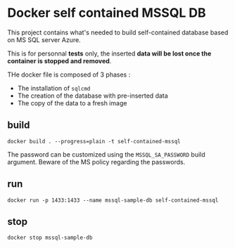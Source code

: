 # Docker self contained MSSQL DB

This project contains what's needed to build self-contained database based on MS SQL server Azure.

This is for personnal **tests** only, the inserted **data will be lost once the container is stopped and removed**.

THe docker file is composed of 3 phases :
 - The installation of `sqlcmd`
 - The creation of the database with pre-inserted data
 - The copy of the data to a fresh image

## build

```shell
docker build . --progress=plain -t self-contained-mssql
```

The password can be customized using the `MSSQL_SA_PASSWORD` build argument. Beware of the MS policy regarding the passwords.

## run

```shell
docker run -p 1433:1433 --name mssql-sample-db self-contained-mssql
```

## stop

```shell
docker stop mssql-sample-db
```
